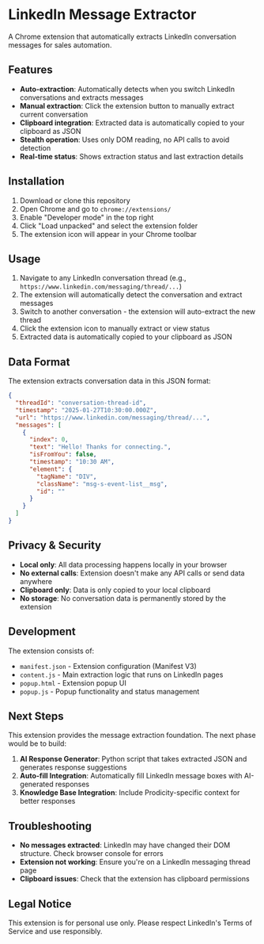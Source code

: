 # LinkedIn Message Extractor

A Chrome extension that automatically extracts LinkedIn conversation messages for sales automation.

## Features

- **Auto-extraction**: Automatically detects when you switch LinkedIn conversations and extracts messages
- **Manual extraction**: Click the extension button to manually extract current conversation
- **Clipboard integration**: Extracted data is automatically copied to your clipboard as JSON
- **Stealth operation**: Uses only DOM reading, no API calls to avoid detection
- **Real-time status**: Shows extraction status and last extraction details

## Installation

1. Download or clone this repository
2. Open Chrome and go to `chrome://extensions/`
3. Enable "Developer mode" in the top right
4. Click "Load unpacked" and select the extension folder
5. The extension icon will appear in your Chrome toolbar

## Usage

1. Navigate to any LinkedIn conversation thread (e.g., `https://www.linkedin.com/messaging/thread/...`)
2. The extension will automatically detect the conversation and extract messages
3. Switch to another conversation - the extension will auto-extract the new thread
4. Click the extension icon to manually extract or view status
5. Extracted data is automatically copied to your clipboard as JSON

## Data Format

The extension extracts conversation data in this JSON format:

```json
{
  "threadId": "conversation-thread-id",
  "timestamp": "2025-01-27T10:30:00.000Z",
  "url": "https://www.linkedin.com/messaging/thread/...",
  "messages": [
    {
      "index": 0,
      "text": "Hello! Thanks for connecting.",
      "isFromYou": false,
      "timestamp": "10:30 AM",
      "element": {
        "tagName": "DIV",
        "className": "msg-s-event-list__msg",
        "id": ""
      }
    }
  ]
}
```

## Privacy & Security

- **Local only**: All data processing happens locally in your browser
- **No external calls**: Extension doesn't make any API calls or send data anywhere
- **Clipboard only**: Data is only copied to your local clipboard
- **No storage**: No conversation data is permanently stored by the extension

## Development

The extension consists of:

- `manifest.json` - Extension configuration (Manifest V3)
- `content.js` - Main extraction logic that runs on LinkedIn pages
- `popup.html` - Extension popup UI
- `popup.js` - Popup functionality and status management

## Next Steps

This extension provides the message extraction foundation. The next phase would be to build:

1. **AI Response Generator**: Python script that takes extracted JSON and generates response suggestions
2. **Auto-fill Integration**: Automatically fill LinkedIn message boxes with AI-generated responses
3. **Knowledge Base Integration**: Include Prodicity-specific context for better responses

## Troubleshooting

- **No messages extracted**: LinkedIn may have changed their DOM structure. Check browser console for errors
- **Extension not working**: Ensure you're on a LinkedIn messaging thread page
- **Clipboard issues**: Check that the extension has clipboard permissions

## Legal Notice

This extension is for personal use only. Please respect LinkedIn's Terms of Service and use responsibly.
